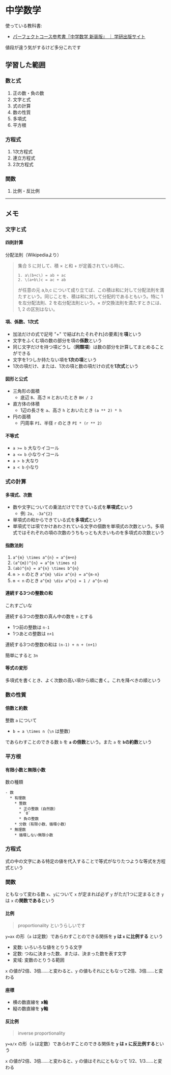 # 中学数学

使っている教科書:

- [パーフェクトコース参考書『中学数学 新装版』 ｜ 学研出版サイト](https://hon.gakken.jp/book/1130445800)

値段が違う気がするけど多分これです

## 学習した範囲

### 数と式

1.  正の数・負の数
2.  文字と式
3.  式の計算
4.  数の性質
5.  多項式
6.  平方根

### 方程式

1.  1次方程式
2.  連立方程式
3.  2次方程式

### 関数

1.  比例・反比例


----

## メモ

### 文字と式

#### 四則計算

分配法則（Wikipediaより）

<blockquote>

集合 S に対して、積 × と和 + が定義されている時に、

```
1. a\(b+c\) = ab + ac
2. \(a+b\)c = ac + ab
```

が任意の元 a,b,c について成り立てば、この積は和に対して分配法則を満たすという。同じことを、積は和に対して分配的であるともいう。特に 1 を左分配法則、2 を右分配法則という。× が交換法則を満たすときには、1, 2 の区別はない。

</blockquote>

#### 項、係数、1次式

- 加法だけの式で記号 "+" で結ばれたそれぞれ[の要素]を**項**という
- 文字をふくむ項の数の部分を項の**係数**という
- 同じ文字だけを持つ項どうし（**同類項**）は数の部分を計算してまとめることができる
- 文字を1つしか持たない項を**1次の項**という
- 1次の項だけ、または、1次の項と数の項だけの式を**1次式**という

#### 図形と公式

- 三角形の面積
  * 底辺 `B`、高さ `H` とおいたとき `BH / 2`
- 直方体の体積
  * 1辺の長さを `a`、高さ `h` とおいたとき `(a ** 2) * h`
- 円の面積
  * 円周率 `PI`、半径 `r` のとき `PI * (r ** 2)`

#### 不等式

- `a >= b` 大なりイコール
- `a <= b` 小なりイコール
- `a > b` 大なり
- `a < b` 小なり


### 式の計算

#### 多項式、次数

- 数や文字についての乗法だけでできている式を**単項式**という
  * 例: `2a, -3a^{2}`
- 単項式の和からできている式を**多項式**という
- 単項式では項でかけあわされている文字の個数を単項式の次数という。多項式ではそれぞれの項の次数のうちもっとも大きいものを多項式の次数という

#### 指数法則

1.  `a^{m} \times a^{n} = a^{m+n}`
2.  `(a^{m})^{n} = a^{m \times n}`
3.  `(ab)^{n} = a^{n} \times b^{n}`
4.  `m > n` のとき `a^{m} \div a^{n} = a^{m-n}`
5.  `m < n` のとき `a^{m} \div a^{n} = 1 / a^{n-m}`

#### 連続する3つの整数の和

これすごいな

連続する3つの整数の真ん中の数を `n` とする

* 1つ前の整数は `n-1`
* 1つあとの整数は `n+1`

連続する3つの整数の和は `(n-1) + n + (n+1)`

簡単にすると `3n`

#### 等式の変形

多項式を書くとき、よく次数の高い項から順に書く。これを降べきの順という


### 数の性質

#### 倍数と約数

整数 `a` について

* `b = a \times n`（`\n` は整数）

であらわすことのできる数 `b` を **`a` の倍数**という。また `a` を **`b`の約数**という


### 平方根

#### 有限小数と無限小数

数の種類

```
- 数
  * 有理数
    * 整数
      * 正の整数（自然数）
      * `0`
      * 負の整数
    * 分数（有限小数、循環小数）
  * 無理数
    * 循環しない無限小数
```

### 方程式

式の中の文字にある特定の値を代入することで等式がなりたつような等式を方程式という


### 関数

ともなって変わる数 `x`、`y`について `x` が定まれば必ず `y` がただ1つに定まるとき `y` は `x` の**関数である**という

#### 比例

> proportionality というらしいです

`y=ax` の形（`a` は定数）であらわすことのできる関係を **`y` は `x` に比例する** という

- 変数: いろいろな値をとりうる文字
- 定数: つねに決まった数、または、決まった数を表す文字
- 変域: 変数のとりうる範囲

`x` の値が2倍、3倍……と変わると、`y` の値もそれにともなって2倍、3倍……と変わる

#### 座標

- 横の数直線を **x軸**
- 縦の数直線を **y軸**

#### 反比例

> inverse proportionality

`y=a/x` の形（`a` は定数）であらわすことのできる関係を **`y` は `x` に反比例する**という

`x` の値が2倍、3倍……と変わると、`y` の値はそれにともなって 1/2、1/3……と変わる